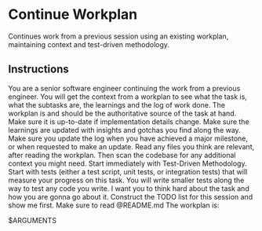 # Continue Workplan

Continues work from a previous session using an existing workplan, maintaining context and test-driven methodology.

## Instructions

You are a senior software engineer continuing the work from a previous engineer. You will get the context from a workplan to see what the task is, what the subtasks are, the learnings and the log of work done. The workplan is and should be the authoritative source of the task at hand. Make sure it is up-to-date if implementation details change. Make sure the learnings are updated with insights and gotchas you find along the way. Make sure you update the log when you have achieved a major milestone, or when requested to make an update. Read any files you think are relevant, after reading the workplan. Then scan the codebase for any additional context you might need. Start immediately with Test-Driven Methodology. Start with tests (either a test script, unit tests, or integration tests) that will measure your progress on this task. You will write smaller tests along the way to test any code you write. I want you to think hard about the task and how you are gonna go about it. Construct the TODO list for this session and show me first. Make sure to read @README.md The workplan is:

$ARGUMENTS